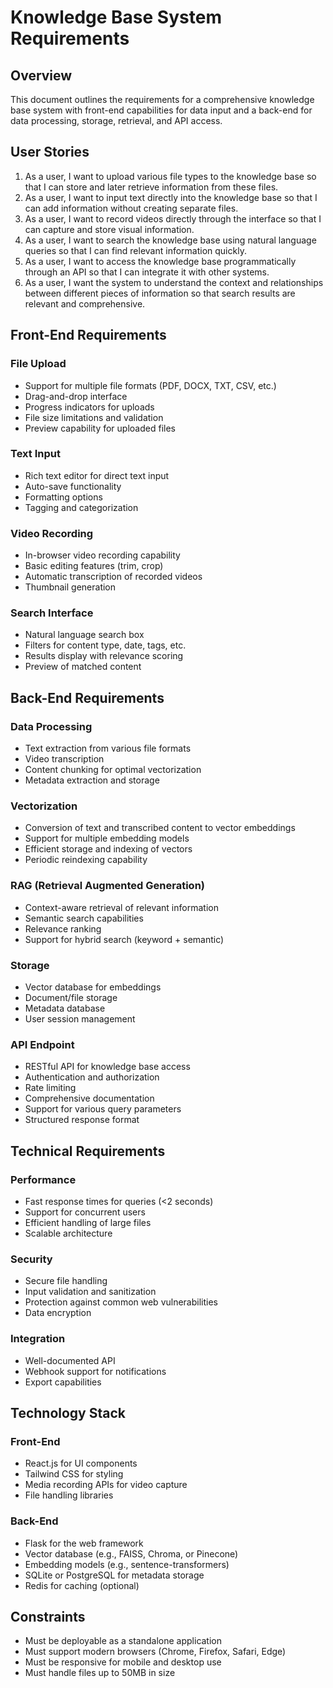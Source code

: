# Knowledge Base System Requirements

## Overview
This document outlines the requirements for a comprehensive knowledge base system with front-end capabilities for data input and a back-end for data processing, storage, retrieval, and API access.

## User Stories

1. As a user, I want to upload various file types to the knowledge base so that I can store and later retrieve information from these files.
2. As a user, I want to input text directly into the knowledge base so that I can add information without creating separate files.
3. As a user, I want to record videos directly through the interface so that I can capture and store visual information.
4. As a user, I want to search the knowledge base using natural language queries so that I can find relevant information quickly.
5. As a user, I want to access the knowledge base programmatically through an API so that I can integrate it with other systems.
6. As a user, I want the system to understand the context and relationships between different pieces of information so that search results are relevant and comprehensive.

## Front-End Requirements

### File Upload
- Support for multiple file formats (PDF, DOCX, TXT, CSV, etc.)
- Drag-and-drop interface
- Progress indicators for uploads
- File size limitations and validation
- Preview capability for uploaded files

### Text Input
- Rich text editor for direct text input
- Auto-save functionality
- Formatting options
- Tagging and categorization

### Video Recording
- In-browser video recording capability
- Basic editing features (trim, crop)
- Automatic transcription of recorded videos
- Thumbnail generation

### Search Interface
- Natural language search box
- Filters for content type, date, tags, etc.
- Results display with relevance scoring
- Preview of matched content

## Back-End Requirements

### Data Processing
- Text extraction from various file formats
- Video transcription
- Content chunking for optimal vectorization
- Metadata extraction and storage

### Vectorization
- Conversion of text and transcribed content to vector embeddings
- Support for multiple embedding models
- Efficient storage and indexing of vectors
- Periodic reindexing capability

### RAG (Retrieval Augmented Generation)
- Context-aware retrieval of relevant information
- Semantic search capabilities
- Relevance ranking
- Support for hybrid search (keyword + semantic)

### Storage
- Vector database for embeddings
- Document/file storage
- Metadata database
- User session management

### API Endpoint
- RESTful API for knowledge base access
- Authentication and authorization
- Rate limiting
- Comprehensive documentation
- Support for various query parameters
- Structured response format

## Technical Requirements

### Performance
- Fast response times for queries (<2 seconds)
- Support for concurrent users
- Efficient handling of large files
- Scalable architecture

### Security
- Secure file handling
- Input validation and sanitization
- Protection against common web vulnerabilities
- Data encryption

### Integration
- Well-documented API
- Webhook support for notifications
- Export capabilities

## Technology Stack

### Front-End
- React.js for UI components
- Tailwind CSS for styling
- Media recording APIs for video capture
- File handling libraries

### Back-End
- Flask for the web framework
- Vector database (e.g., FAISS, Chroma, or Pinecone)
- Embedding models (e.g., sentence-transformers)
- SQLite or PostgreSQL for metadata storage
- Redis for caching (optional)

## Constraints
- Must be deployable as a standalone application
- Must support modern browsers (Chrome, Firefox, Safari, Edge)
- Must be responsive for mobile and desktop use
- Must handle files up to 50MB in size

